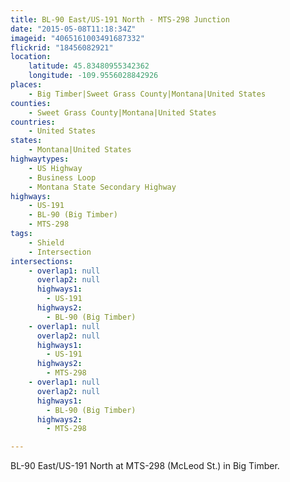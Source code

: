 ```yaml
---
title: BL-90 East/US-191 North - MTS-298 Junction
date: "2015-05-08T11:18:34Z"
imageid: "4065161003491687332"
flickrid: "18456082921"
location:
    latitude: 45.83480955342362
    longitude: -109.9556028842926
places:
    - Big Timber|Sweet Grass County|Montana|United States
counties:
    - Sweet Grass County|Montana|United States
countries:
    - United States
states:
    - Montana|United States
highwaytypes:
    - US Highway
    - Business Loop
    - Montana State Secondary Highway
highways:
    - US-191
    - BL-90 (Big Timber)
    - MTS-298
tags:
    - Shield
    - Intersection
intersections:
    - overlap1: null
      overlap2: null
      highways1:
        - US-191
      highways2:
        - BL-90 (Big Timber)
    - overlap1: null
      overlap2: null
      highways1:
        - US-191
      highways2:
        - MTS-298
    - overlap1: null
      overlap2: null
      highways1:
        - BL-90 (Big Timber)
      highways2:
        - MTS-298

---
```

BL-90 East/US-191 North at MTS-298 (McLeod St.) in Big Timber.